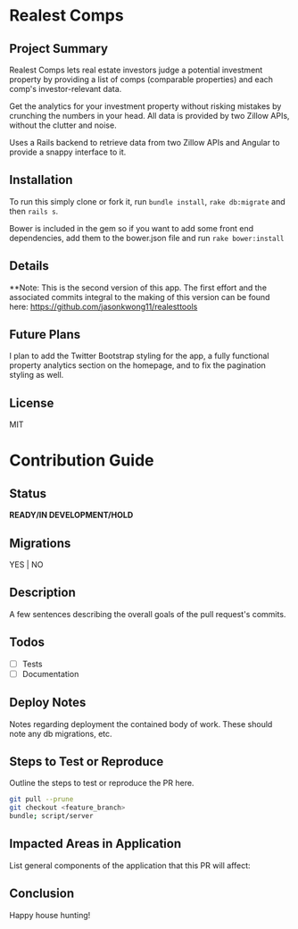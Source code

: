 # Realest Comps

## Project Summary

Realest Comps lets real estate investors judge a potential investment property by providing a list of comps (comparable properties) and each comp's investor-relevant data. 

Get the analytics for your investment property without risking mistakes by crunching the numbers in your head. All data is provided by two Zillow APIs, without the clutter and noise.

Uses a Rails backend to retrieve data from two Zillow APIs and Angular to provide a snappy interface to it. 

## Installation

To run this simply clone or fork it, run `bundle install`, `rake db:migrate` and then `rails s`.

Bower is included in the gem so if you want to add some front end dependencies, add them to the bower.json file and run `rake bower:install`

## Details

**Note: This is the second version of this app. The first effort and the associated commits integral to the making of this version can be found here: https://github.com/jasonkwong11/realesttools


## Future Plans

I plan to add the Twitter Bootstrap styling for the app, a fully functional property analytics section on the homepage, and to fix the pagination styling as well. 

## License

MIT

# Contribution Guide

## Status
**READY/IN DEVELOPMENT/HOLD**

## Migrations
YES | NO

## Description
A few sentences describing the overall goals of the pull request's commits.

## Todos
- [ ] Tests
- [ ] Documentation

## Deploy Notes
Notes regarding deployment the contained body of work.  These should note any
db migrations, etc.

## Steps to Test or Reproduce
Outline the steps to test or reproduce the PR here.

```sh
git pull --prune
git checkout <feature_branch>
bundle; script/server
```

## Impacted Areas in Application
List general components of the application that this PR will affect:

## Conclusion

Happy house hunting!